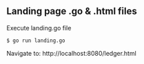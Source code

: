 ## Landing page .go & .html files

Execute landing.go file

```shell
$ go run landing.go
```

Navigate to: http://localhost:8080/ledger.html
